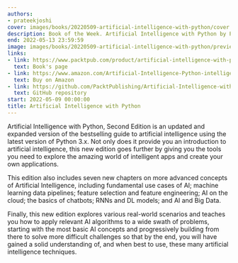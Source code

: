 ```yaml
---
authors:
- prateekjoshi
cover: images/books/20220509-artificial-intelligence-with-python/cover.jpg
description: Book of the Week. Artificial Intelligence with Python by Prateek Joshi
end: 2022-05-13 23:59:59
image: images/books/20220509-artificial-intelligence-with-python/preview.jpg
links:
- link: https://www.packtpub.com/product/artificial-intelligence-with-python-second-edition/9781839219535
  text: Book's page
- link: https://www.amazon.com/Artificial-Intelligence-Python-intelligent-TensorFlow/dp/183921953X
  text: Buy on Amazon
- link: https://github.com/PacktPublishing/Artificial-Intelligence-with-Python-Second-Edition
  text: GitHub repository
start: 2022-05-09 00:00:00
title: Artificial Intelligence with Python
---
```


Artificial Intelligence with Python, Second Edition is an updated and expanded version of the bestselling guide to artificial intelligence using the latest version of Python 3.x. Not only does it provide you an introduction to artificial intelligence, this new edition goes further by giving you the tools you need to explore the amazing world of intelligent apps and create your own applications.

This edition also includes seven new chapters on more advanced concepts of Artificial Intelligence, including fundamental use cases of AI; machine learning data pipelines; feature selection and feature engineering; AI on the cloud; the basics of chatbots; RNNs and DL models; and AI and Big Data.

Finally, this new edition explores various real-world scenarios and teaches you how to apply relevant AI algorithms to a wide swath of problems, starting with the most basic AI concepts and progressively building from there to solve more difficult challenges so that by the end, you will have gained a solid understanding of, and when best to use, these many artificial intelligence techniques.